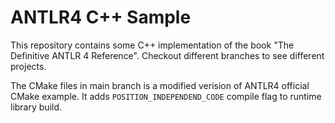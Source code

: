 # ANTLR4 C++ Sample

This repository contains some C++ implementation of the book "The Definitive ANTLR 4 Reference". Checkout different branches to see different projects.

The CMake files in main branch is a modified verision of ANTLR4 official CMake example. It adds `POSITION_INDEPENDEND_CODE` compile flag to runtime library build.

